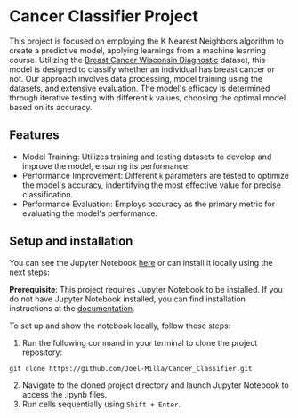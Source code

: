 # Cancer Classifier Project
This project is focused on employing the K Nearest Neighbors algorithm to create a predictive model, applying learnings from a machine learning course. Utilizing the [Breast Cancer Wisconsin Diagnostic](https://archive.ics.uci.edu/dataset/17/breast+cancer+wisconsin+diagnostic) dataset, this model is designed to classify whether an individual has breast cancer or not. Our approach involves data processing, model training using the datasets, and extensive evaluation. The model's efficacy is determined through iterative testing with different `k` values, choosing the optimal model based on its accuracy.

## Features
- Model Training: Utilizes training and testing datasets to develop and improve the model, ensuring its performance.
- Performance Improvement: Different `k` parameters are tested to optimize the model's accuracy, indentifying the most effective value for precise classification.
- Performance Evaluation: Employs accuracy as the primary metric for evaluating the model's performance.

## Setup and installation
You can see the Jupyter Notebook [here](Cancer%20Classifier.ipynb) or can install it locally using the next steps:

**Prerequisite**: This project requires Jupyter Notebook to be installed. If you do not have Jupyter Notebook installed, you can find installation instructions at the [documentation](https://jupyter.org).

To set up and show the notebook locally, follow these steps:
1. Run the following command in your terminal to clone the project repository:
```shell
git clone https://github.com/Joel-Milla/Cancer_Classifier.git
```
2. Navigate to the cloned project directory and launch Jupyter Notebook to access the .ipynb files.
3. Run cells sequentially using `Shift + Enter`.
